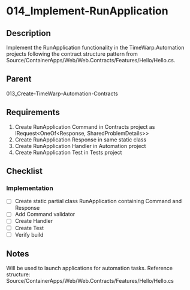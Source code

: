 # 014_Implement-RunApplication

## Description

Implement the RunApplication functionality in the TimeWarp.Automation projects following the contract structure pattern from Source/ContainerApps/Web/Web.Contracts/Features/Hello/Hello.cs.

## Parent
013_Create-TimeWarp-Automation-Contracts

## Requirements

1. Create RunApplication Command in Contracts project as IRequest<OneOf<Response, SharedProblemDetails>>
2. Create RunApplication Response in same static class
3. Create RunApplication Handler in Automation project
4. Create RunApplication Test in Tests project

## Checklist

### Implementation
- [ ] Create static partial class RunApplication containing Command and Response
- [ ] Add Command validator
- [ ] Create Handler
- [ ] Create Test
- [ ] Verify build

## Notes

Will be used to launch applications for automation tasks.
Reference structure: Source/ContainerApps/Web/Web.Contracts/Features/Hello/Hello.cs
